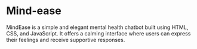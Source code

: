 # Mind-ease
MindEase is a simple and elegant mental health chatbot built using HTML, CSS, and JavaScript. It offers a calming interface where users can express their feelings and receive supportive responses.

